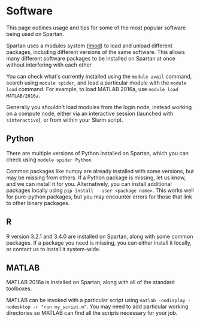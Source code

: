# Software

This page outlines usage and tips for some of the most popular software being used on Spartan. 

Spartan uses a modules system ([lmod](http://lmod.readthedocs.io/en/latest/)) to load and unload different packages, including different versions of the same software. This allows many different software packages to be installed on Spartan at once without interfering with each other

You can check what's currently installed using the `module avail` command, search using `module spider`, and load a particular module with the `module load` command. For example, to load MATLAB 2016a, use `module load MATLAB/2016a`.

Generally you shouldn't load modules from the login node, instead working on a compute node, either via an interactive session (launched with `sinteractive`), or from within your Slurm script.


## Python

There are multiple versions of Python installed on Spartan, which you can check using `module spider Python`. 

Common packages like numpy are already installed with some versions, but may be missing from others. If a Python package is missing, let us know, and we can install it for you. Alternatively, you can install additional packages locally using `pip install --user <package name>`. This works well for pure-python packages, but you may encounter errors for those that link to other binary packages.


## R

R version 3.2.1 and 3.4.0 are installed on Spartan, along with some common packages. If a package you need is missing, you can either install it locally, or contact us to install it system-wide.


## MATLAB

MATLAB 2016a is installed on Spartan, along with all of the standard toolboxes. 

MATLAB can be invoked with a particular script using `matlab -nodisplay -nodesktop -r "run my_script.m"`. You may need to add particular working directories so MATLAB can find all the scripts necessary for your job.

